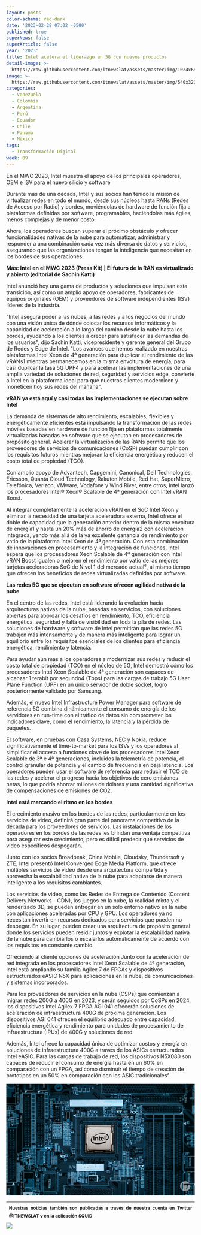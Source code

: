 ```yaml
---
layout: posts
color-schema: red-dark
date: '2023-02-28 07:02 -0500'
published: true
superNews: false
superArticle: false
year: '2023'
title: Intel acelera el liderazgo en 5G con nuevos productos
detail-image: >-
  https://raw.githubusercontent.com/itnewslat/assets/master/img/1024x680/intel-tarjeta-g.jpg
image: >-
  https://raw.githubusercontent.com/itnewslat/assets/master/img/540x320/intel-tarjeta-p.jpg
categories:
  - Venezuela
  - Colombia
  - Argentina
  - Perú
  - Ecuador
  - Chile
  - Panama
  - Mexico
tags:
  - Transformación Digital
week: 09
---
```

En el MWC 2023, Intel muestra el apoyo de los principales operadores, OEM e ISV para el nuevo silicio y software

Durante más de una década, Intel y sus socios han tenido la misión de virtualizar redes en todo el mundo, desde sus núcleos hasta RANs (Redes de Acceso por Radio) y bordes, moviéndolas de hardware de función fija a plataformas definidas por software, programables, haciéndolas más ágiles, menos complejas y de menor costo.

Ahora, los operadores buscan superar el próximo obstáculo y ofrecer funcionalidades nativas de la nube para automatizar, administrar y responder a una combinación cada vez más diversa de datos y servicios, asegurando que las organizaciones tengan la inteligencia que necesitan en los bordes de sus operaciones.

**Más: Intel en el MWC 2023 (Press Kit) | El futuro de la RAN es virtualizado y abierto (editorial de Sachin Katti)**

Intel anunció hoy una gama de productos y soluciones que impulsan esta transición, así como un amplio apoyo de operadores, fabricantes de equipos originales (OEM) y proveedores de software independientes (ISV) líderes de la industria.

"Intel asegura poder a las nubes, a las redes y a los negocios del mundo con una visión única de dónde colocar los recursos informáticos y la capacidad de aceleración a lo largo del camino desde la nube hasta los bordes, ayudando a los clientes a crecer para satisfacer las demandas de los usuarios", dijo Sachin Katti, vicepresidente y gerente general del Grupo de Redes y Edge de Intel. "Los avances que hemos realizado en nuestras plataformas Intel Xeon de 4ª generación para duplicar el rendimiento de las vRANs1 mientras permanecemos en la misma envoltura de energía, para casi duplicar la tasa 5G UPF4 y para acelerar las implementaciones de una amplia variedad de soluciones de red, seguridad y servicios edge, convierte a Intel en la plataforma ideal para que nuestros clientes modernicen y moneticen hoy sus redes del mañana".

**vRAN ya está aquí y casi todas las implementaciones se ejecutan sobre Intel**

La demanda de sistemas de alto rendimiento, escalables, flexibles y energéticamente eficientes está impulsando la transformación de las redes móviles basadas en hardware de función fija en plataformas totalmente virtualizadas basadas en software que se ejecutan en procesadores de propósito general. Acelerar la virtualización de las RANs permite que los proveedores de servicios de comunicaciones (CoSP) puedan cumplir con los requisitos futuros mientras mejoran la eficiencia energética y reducen el costo total de propiedad (TCO).

Con amplio apoyo de Advantech, Capgemini, Canonical, Dell Technologies, Ericsson, Quanta Cloud Technology, Rakuten Mobile, Red Hat, SuperMicro, Telefónica, Verizon, VMware, Vodafone y Wind River, entre otros, Intel lanzó los procesadores Intel® Xeon® Scalable de 4ª generación con Intel vRAN Boost.

Al integrar completamente la aceleración vRAN en el SoC Intel Xeon y eliminar la necesidad de una tarjeta aceleradora externa, Intel ofrece el doble de capacidad que la generación anterior dentro de la misma envoltura de energía1 y hasta un 20% más de ahorro de energía2 con aceleración integrada, yendo más allá de la ya excelente ganancia de rendimiento por vatio de la plataforma Intel Xeon de 4ª generación. Con esta combinación de innovaciones en procesamiento y la integración de funciones, Intel espera que los procesadores Xeon Scalable de 4ª generación con Intel vRAN Boost igualen o mejoren el rendimiento por vatio de las mejores tarjetas aceleradoras SoC de Nivel 1 del mercado actual⁶, al mismo tiempo que ofrecen los beneficios de redes virtualizadas definidas por software. 

**Las redes 5G que se ejecutan en software ofrecen agilidad nativa de la nube**

En el centro de las redes, Intel está liderando la evolución hacia arquitecturas nativas de la nube, basadas en servicios, con soluciones abiertas para abordar los desafíos en rendimiento, TCO, eficiencia energética, seguridad y falta de visibilidad en toda la pila de redes. Las soluciones de hardware y software de Intel permitirán que las redes 5G trabajen más intensamente y de manera más inteligente para lograr un equilibrio entre los requisitos esenciales de los clientes para eficiencia energética, rendimiento y latencia.

Para ayudar aún más a los operadores a modernizar sus redes y reducir el costo total de propiedad (TCO) en el núcleo de 5G, Intel demostró cómo los procesadores Intel Xeon Scalable de 4ª generación son capaces de alcanzar 1 terabit por segundo4 (Tbps) para las cargas de trabajo 5G User Plane Function (UPF) en un único servidor de doble socket, logro posteriormente validado por Samsung.

Además, el nuevo Intel Infrastructure Power Manager para software de referencia 5G  combina dinámicamente el consumo de energía de los servidores en run-time con el tráfico de datos sin comprometer los indicadores clave, como el rendimiento, la latencia y la pérdida de paquetes.

El software, en pruebas con Casa Systems, NEC y Nokia, reduce significativamente el time-to-market para los ISVs y los operadores al simplificar el acceso a funciones clave de los procesadores Intel Xeon Scalable de 3ª e 4ª generaciones, incluidos la telemetría de potencia, el control granular de potencia y el cambio de frecuencia en baja latencia. Los operadores pueden usar el software de referencia para reducir el TCO de las redes y acelerar el progreso hacia los objetivos de cero emisiones netas, lo que podría ahorrar millones de dólares y una cantidad significativa de compensaciones de emisiones de CO2.

**Intel está marcando el ritmo en los bordes**

El crecimiento masivo en los bordes de las redes, particularmente en los servicios de video, definirá gran parte del panorama competitivo de la década para los proveedores de servicios. Las instalaciones de los operadores en los bordes de las redes les brindan una ventaja competitiva para asegurar este crecimiento, pero es difícil predecir qué servicios de video específicos despegarán.

Junto con los socios Broadpeak, China Mobile, Cloudsky, Thundersoft y ZTE, Intel presentó Intel Converged Edge Media Platform, que ofrece múltiples servicios de video desde una arquitectura compartida y aprovecha la escalabilidad nativa de la nube para adaptarse de manera inteligente a los requisitos cambiantes.

Los servicios de video, como las Redes de Entrega de Contenido (Content Delivery Networks - CDN), los juegos en la nube, la realidad mixta y el renderizado 3D, se pueden entregar en un solo entorno nativo en la nube con aplicaciones aceleradas por CPU y GPU. Los operadores ya no necesitan invertir en recursos dedicados para servicios que pueden no despegar. En su lugar, pueden crear una arquitectura de propósito general donde los servicios pueden residir juntos y explotar la escalabilidad nativa de la nube para cambiarlos o escalarlos automáticamente de acuerdo con los requisitos en constante cambio.

Ofreciendo al cliente opciones de aceleración
Junto con la aceleración de red integrada en los procesadores Intel Xeon Scalable de 4ª generación, Intel está ampliando su familia Agilex 7 de FPGAs y dispositivos estructurados eASIC N5X  para aplicaciones en la nube, de comunicaciones y sistemas incorporados.  

Para los proveedores de servicios en la nube (CSPs) que comienzan a migrar redes 200G a 400G en 2023, y serán seguidos por CoSPs en 2024, los dispositivos Intel Agilex 7 FPGA AGI 041 ofrecerán soluciones de aceleración de infraestructura 400G de próxima generación. Los dispositivos AGI 041 ofrecen el equilibrio adecuado entre capacidad, eficiencia energética y rendimiento para unidades de procesamiento de infraestructura (IPUs) de 400G y soluciones de red.

Además, Intel ofrece la capacidad única de optimizar costos y energía en soluciones de infraestructura 400G a través de los ASICs estructurados Intel eASIC. Para las cargas de trabajo de red, los dispositivos N5X080 son capaces de reducir el consumo de energía hasta en un 60% en comparación con un FPGA, así como disminuir el tiempo de creación de prototipos en un 50% en comparación con los ASIC tradicionales⁷.

![](https://raw.githubusercontent.com/itnewslat/assets/master/img/540x320/intel-tarjeta-p.jpg)

<table style="height: 42px;" width="569">
<tbody>
<tr>
<td style="text-align: justify;"><sub><strong>Nuestras noticias también son publicadas a través de nuestra cuenta en Twitter <a href="https://twitter.com/itnewslat?lang=es">@ITNEWSLAT</a> y en la aplicación <a href="https://squidapp.co/en/">SQUID</a></strong></sub></td>
</tr>
</tbody>
</table>

<img src="https://tracker.metricool.com/c3po.jpg?hash=56f88a41e39ab42c063cc51676587a04"/>